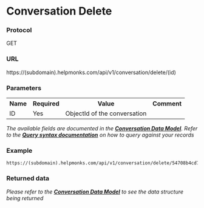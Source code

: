 # Conversation Delete

### Protocol
GET

### URL
https://(subdomain).helpmonks.com/api/v1/conversation/delete/(id)

### Parameters
<table>
    <tr>
        <th>Name</th>
        <th>Required</th>
        <th>Value</th>
        <th>Comment</th>
    </tr>
    <tr>
        <td>ID</td>
        <td>Yes</td>
        <td>ObjectId of the conversation</td>
        <td></td>
    </tr>
</table>

*The available fields are documented in the **[Conversation Data Model](/api/models/conversation/)**. Refer to the **[Query syntax documentation](/api/syntax)** on how to query against your records*

### Example

```
https://(subdomain).helpmonks.com/api/v1/conversation/delete/54708b4cd71ef2dbdb557b9d
```

### Returned data

*Please refer to the **[Conversation Data Model](/api/models/conversation/)** to see the data structure being returned*

